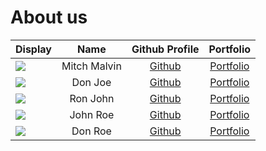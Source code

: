 # About us

 Display                                             |     Name     |              Github Profile               |             Portfolio             
-----------------------------------------------------|:------------:|:-----------------------------------------:|:---------------------------------:
 ![](https://via.placeholder.com/100.png?text=Photo) | Mitch Malvin | [Github](https://github.com/mitchmalvin1) | [Portfolio](team/mitchmalvin1.md) 
 ![](https://via.placeholder.com/100.png?text=Photo) |   Don Joe    |       [Github](https://github.com/)       | [Portfolio](docs/team/johndoe.md) 
 ![](https://via.placeholder.com/100.png?text=Photo) |   Ron John   |       [Github](https://github.com/)       | [Portfolio](docs/team/johndoe.md) 
 ![](https://via.placeholder.com/100.png?text=Photo) |   John Roe   |       [Github](https://github.com/)       | [Portfolio](docs/team/johndoe.md) 
 ![](https://via.placeholder.com/100.png?text=Photo) |   Don Roe    |       [Github](https://github.com/)       | [Portfolio](docs/team/johndoe.md) 

